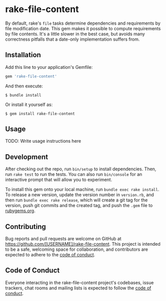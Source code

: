 # rake-file-content

By default, rake's `file` tasks determine dependencies and requirements by file modification date. This gem makes it possible to compute requirements by file contents. It's a little slower in the best case, but avoids many correctness pitfalls that a date-only implementation suffers from.

## Installation

Add this line to your application's Gemfile:

```ruby
gem 'rake-file-content'
```

And then execute:

    $ bundle install

Or install it yourself as:

    $ gem install rake-file-content

## Usage

TODO: Write usage instructions here

## Development

After checking out the repo, run `bin/setup` to install dependencies. Then, run `rake test` to run the tests. You can also run `bin/console` for an interactive prompt that will allow you to experiment.

To install this gem onto your local machine, run `bundle exec rake install`. To release a new version, update the version number in `version.rb`, and then run `bundle exec rake release`, which will create a git tag for the version, push git commits and the created tag, and push the `.gem` file to [rubygems.org](https://rubygems.org).

## Contributing

Bug reports and pull requests are welcome on GitHub at https://github.com/[USERNAME]/rake-file-content. This project is intended to be a safe, welcoming space for collaboration, and contributors are expected to adhere to the [code of conduct](https://github.com/[USERNAME]/rake-file-content/blob/main/CODE_OF_CONDUCT.md).

## Code of Conduct

Everyone interacting in the rake-file-content project's codebases, issue trackers, chat rooms and mailing lists is expected to follow the [code of conduct](https://github.com/[USERNAME]/rake-file-content/blob/main/CODE_OF_CONDUCT.md).
